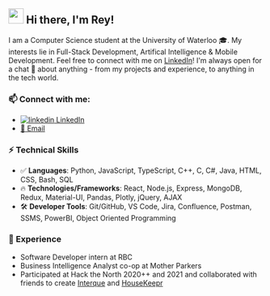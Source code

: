 ## <img src="https://raw.githubusercontent.com/MartinHeinz/MartinHeinz/master/wave.gif" width="30px"> Hi there, I'm Rey!
I am a Computer Science student at the University of Waterloo 🎓.
My interests lie in Full-Stack Development, Artifical Intelligence & Mobile Development. 
Feel free to connect with me on [LinkedIn](https://www.linkedin.com/in/reyanshpatange/)! I'm always open for a chat 💬 about anything - from my projects and experience, to anything in the tech world.

### 📫 Connect with me:
<ul>
  <li>
    <a href="https://www.linkedin.com/in/reyanshpatange/" rel="nofollow noreferrer">
        <img src="https://i.stack.imgur.com/gVE0j.png" alt="linkedin"> LinkedIn
    </a>
  </li>
  <li>
    <a href="mailto: reyansh.patange@gmail.com"> 📧 Email </a>
  </li>
</ul>

### ⚡ Technical Skills
- ✅ **Languages**: Python, JavaScript, TypeScript, C++, C, C#, Java, HTML, CSS, Bash, SQL
- 🔥 **Technologies/Frameworks**: React, Node.js, Express, MongoDB, Redux, Material-UI, Pandas, Plotly, jQuery, AJAX
- 🛠️ **Developer Tools**: Git/GitHub, VS Code, Jira, Confluence, Postman, SSMS, PowerBI, Object Oriented Programming

### 🚀 Experience
- Software Developer intern at RBC 
- Business Intelligence Analyst co-op at Mother Parkers
- Participated at Hack the North 2020++ and 2021 and collaborated with friends to create [Interque](https://github.com/teaminterque/project-interque) and [HouseKeepr](https://github.com/pratikksolanki/HouseKeepr)

<!--
GITHUB STREAK SNIPPET:
[![GitHub Streak](https://github-readme-streak-stats.herokuapp.com?user=Reyansh14&theme=radical&hide_border=true&date_format=M%20j%5B%2C%20Y%5D)](https://git.io/streak-stats)

**Reyansh14/Reyansh14** is a ✨ _special_ ✨ repository because its `README.md` (this file) appears on your GitHub profile.

Here are some ideas to get you started:

- 🔭 I’m currently working on ...
- 🌱 I’m currently learning ...
- 👯 I’m looking to collaborate on ...
- 🤔 I’m looking for help with ...
- 💬 Ask me about ...
- 📫 How to reach me: ...
- 😄 Pronouns: ...
- ⚡ Fun fact: ...
-->
